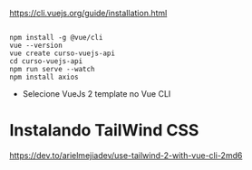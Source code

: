 https://cli.vuejs.org/guide/installation.html

```

npm install -g @vue/cli
vue --version
vue create curso-vuejs-api
cd curso-vuejs-api
npm run serve --watch
npm install axios

```
- Selecione VueJs 2 template no Vue CLI

# Instalando TailWind CSS
https://dev.to/arielmejiadev/use-tailwind-2-with-vue-cli-2md6